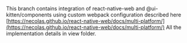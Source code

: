 This branch contains integration of react-native-web and @ui-kitten/components using custom webpack configuration described here
[https://necolas.github.io/react-native-web/docs/multi-platform/](https://necolas.github.io/react-native-web/docs/multi-platform/)
All the implementation details in view folder.

